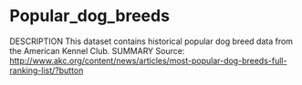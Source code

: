 # Popular_dog_breeds
DESCRIPTION This dataset contains historical popular dog breed data from the American Kennel Club. SUMMARY Source: http://www.akc.org/content/news/articles/most-popular-dog-breeds-full-ranking-list/?button
